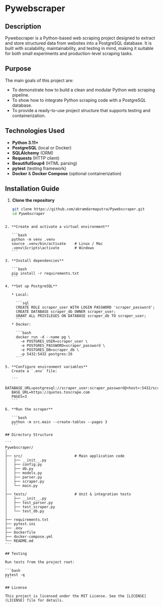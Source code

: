 # Pywebscraper

## Description
Pywebscraper is a Python-based web scraping project designed to extract and store structured data from websites into a PostgreSQL database. It is built with scalability, maintainability, and testing in mind, making it suitable for both small experiments and production-level scraping tasks.

## Purpose
The main goals of this project are:
- To demonstrate how to build a clean and modular Python web scraping pipeline.
- To show how to integrate Python scraping code with a PostgreSQL database.
- To provide a ready-to-use project structure that supports testing and containerization.

## Technologies Used
- **Python 3.11+**
- **PostgreSQL** (local or Docker)
- **SQLAlchemy** (ORM)
- **Requests** (HTTP client)
- **BeautifulSoup4** (HTML parsing)
- **pytest** (testing framework)
- **Docker** & **Docker Compose** (optional containerization)

## Installation Guide
1. **Clone the repository**
   ```bash
   git clone https://github.com/abramdarmaputra/Pywebscraper.git
   cd Pywebscraper
````

2. **Create and activate a virtual environment**

   ```bash
   python -m venv .venv
   source .venv/bin/activate    # Linux / Mac
   .venv\Scripts\activate       # Windows
   ```

3. **Install dependencies**

   ```bash
   pip install -r requirements.txt
   ```

4. **Set up PostgreSQL**

   * Local:

     ```sql
     CREATE ROLE scraper_user WITH LOGIN PASSWORD 'scraper_password';
     CREATE DATABASE scraper_db OWNER scraper_user;
     GRANT ALL PRIVILEGES ON DATABASE scraper_db TO scraper_user;
     ```
   * Docker:

     ```bash
     docker run -d --name pg \
       -e POSTGRES_USER=scraper_user \
       -e POSTGRES_PASSWORD=scraper_password \
       -e POSTGRES_DB=scraper_db \
       -p 5432:5432 postgres:16
     ```

5. **Configure environment variables**
   Create a `.env` file:

   ```
   DATABASE_URL=postgresql://scraper_user:scraper_password@<host>:5432/scraper_db
   BASE_URL=https://quotes.toscrape.com
   PAGES=3
   ```

6. **Run the scraper**

   ```bash
   python -m src.main --create-tables --pages 3
   ```

## Directory Structure

```
Pywebscraper/
│
├── src/                        # Main application code
│   ├── __init__.py
│   ├── config.py
│   ├── db.py
│   ├── models.py
│   ├── parser.py
│   ├── scraper.py
│   └── main.py
│
├── tests/                      # Unit & integration tests
│   ├── __init__.py
│   ├── test_parser.py
│   ├── test_scraper.py
│   └── test_db.py
│
├── requirements.txt
├── pytest.ini
├── .env
├── Dockerfile
├── docker-compose.yml
└── README.md
```

## Testing

Run tests from the project root:

```bash
pytest -q
```

## License

This project is licensed under the MIT License. See the [LICENSE](LICENSE) file for details.
